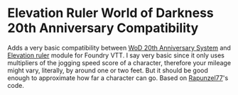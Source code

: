 # Elevation Ruler World of Darkness 20th Anniversary Compatibility

Adds a very basic compatibility between [WoD 20th Anniversary System](https://github.com/JohanFalt/Foundry_WoD20) and [Elevation ruler](https://github.com/caewok/fvtt-elevation-ruler) module for Foundry VTT.
I say very basic since it only uses multipliers of the jogging speed score of a character, therefore your mileage might vary, literally, by around one or two feet.
But it should be good enough to approximate how far a character can go.
Based on [Rapunzel77](https://github.com/Rapunzel77/dsa5-elevation-ruler-integration/commits?author=Rapunzel77)'s code.
